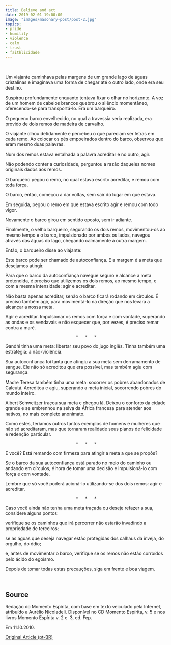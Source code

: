 ```yaml
---
title: Believe and act
date: 2019-02-01 19:00:00
image: "images/masonary-post/post-2.jpg"
topics: 
- pride
- humility
- violence
- calm
- trust
- faithlicidade
---
```

 

Um viajante caminhava pelas margens de um grande lago de águas cristalinas e
imaginava uma forma de chegar até o outro lado, onde era seu destino.

Suspirou profundamente enquanto tentava fixar o olhar no horizonte. A voz de um
homem de cabelos brancos quebrou o silêncio momentâneo, oferecendo-se para
transportá-lo. Era um barqueiro.

O pequeno barco envelhecido, no qual a travessia seria realizada, era provido
de dois remos de madeira de carvalho.

O viajante olhou detidamente e percebeu o que pareciam ser letras em cada remo.
Ao colocar os pés empoeirados dentro do barco, observou que eram mesmo duas
palavras.

Num dos remos estava entalhada a palavra acreditar e no outro, agir.

Não podendo conter a curiosidade, perguntou a razão daqueles nomes originais
dados aos remos.

O barqueiro pegou o remo, no qual estava escrito acreditar, e remou com toda
força.

O barco, então, começou a dar voltas, sem sair do lugar em que estava.

Em seguida, pegou o remo em que estava escrito agir e remou com todo vigor.

Novamente o barco girou em sentido oposto, sem ir adiante.

Finalmente, o velho barqueiro, segurando os dois remos, movimentou-os ao mesmo
tempo e o barco, impulsionado por ambos os lados, navegou através das águas do
lago, chegando calmamente à outra margem.

Então, o barqueiro disse ao viajante:

Este barco pode ser chamado de autoconfiança. E a margem é a meta que desejamos
atingir.

Para que o barco da autoconfiança navegue seguro e alcance a meta pretendida, é
preciso que utilizemos os dois remos, ao mesmo tempo, e com a mesma
intensidade: agir e acreditar.

Não basta apenas acreditar, senão o barco ficará rodando em círculos. É preciso
também agir, para movimentá-lo na direção que nos levará a alcançar a nossa
meta.

Agir e acreditar. Impulsionar os remos com força e com vontade, superando as
ondas e os vendavais e não esquecer que, por vezes, é preciso remar contra a
maré.

                                   *   *   *

Gandhi tinha uma meta: libertar seu povo do jugo inglês. Tinha também uma
estratégia: a não-violência.

Sua autoconfiança foi tanta que atingiu a sua meta sem derramamento de sangue.
Ele não só acreditou que era possível, mas também agiu com segurança.

Madre Teresa também tinha uma meta: socorrer os pobres abandonados de Calcutá.
Acreditou e agiu, superando a meta inicial, socorrendo pobres do mundo inteiro.

Albert Schweitzer traçou sua meta e chegou lá. Deixou o conforto da cidade
grande e se embrenhou na selva da África francesa para atender aos nativos, no
mais completo anonimato.

Como estes, teríamos outros tantos exemplos de homens e mulheres que não só
acreditaram, mas que tornaram realidade seus planos de felicidade e redenção
particular.

                                   *   *   *

E você? Está remando com firmeza para atingir a meta a que se propôs?

Se o barco da sua autoconfiança está parado no meio do caminho ou andando em
círculos, é hora de tomar uma decisão e impulsioná-lo com força e com vontade.

Lembre que só você poderá acioná-lo utilizando-se dos dois remos: agir e
acreditar.

                                   *   *   *

Caso você ainda não tenha uma meta traçada ou deseje refazer a sua, considere
alguns pontos:

verifique se os caminhos que irá percorrer não estarão invadindo a propriedade
de terceiros;

se as águas que deseja navegar estão protegidas dos calhaus da inveja, do
orgulho, do ódio;

e, antes de movimentar o barco, verifique se os remos não estão corroídos pelo
ácido do egoísmo.

Depois de tomar todas estas precauções, siga em frente e boa viagem.

 

## Source
Redação do Momento Espírita, com base em texto veiculado pela Internet,
atribuído a Aurélio Nicoladeli.
Disponível no CD Momento Espírita, v. 5 e nos livros Momento Espírita v. 2 e 
3, ed. Fep.

Em 11.10.2010.


[Original Article (pt-BR)](http://momento.com.br/pt/ler_texto.php?id=50)
